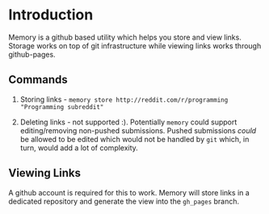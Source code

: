 # Introduction

Memory is a github based utility which helps you store and view links. Storage
works on top of git infrastructure while viewing links works through
github-pages.

## Commands

1. Storing links - `memory store http://reddit.com/r/programming "Programming subreddit"`

2. Deleting links - not supported :). Potentially `memory` could support
   editing/removing non-pushed submissions. Pushed submissions _could_ be
   allowed to be edited which would not be handled by `git` which, in turn,
   would add a lot of complexity.

## Viewing Links

A github account is required for this to work. Memory will store links in a
dedicated repository and generate the view into the `gh_pages` branch.
